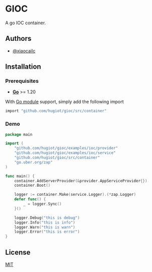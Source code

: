 # GIOC

A go IOC container.


## Authors

- [@xiaocailc](https://github.com/xcocx)


## Installation

### Prerequisites

- **[Go](https://go.dev/)** >= 1.20

With [Go module](https://github.com/golang/go/wiki/Modules) support, simply add the following import

```bash
import "github.com/hugiot/gioc/src/container"
```

### Demo

```go
package main

import (
	"github.com/hugiot/gioc/examples/ioc/provider"
	"github.com/hugiot/gioc/examples/ioc/service"
	"github.com/hugiot/gioc/src/container"
	"go.uber.org/zap"
)

func main() {
	container.AddServerProvider(&provider.AppServiceProvider{})
	container.Boot()

	logger := container.Make(service.Logger).(*zap.Logger)
	defer func() {
		_ = logger.Sync()
	}()

	logger.Debug("this is debug")
	logger.Info("this is info")
	logger.Warn("this is warn")
	logger.Error("this is error")
}
```

## License

[MIT](https://github.com/hugiot/gioc/blob/master/LICENSE)

